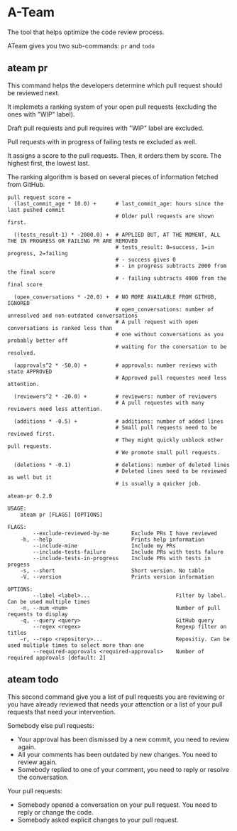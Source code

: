 # A-Team

The tool that helps optimize the code review process.

ATeam gives you two sub-commands: `pr` and `todo`

## ateam pr

This command helps the developers determine which pull request should be reviewed next.

It implemets a ranking system of your open pull requests (excluding the ones with "WIP" label).

Draft pull requiests and pull requires with "WIP" label are excluded.

Pull requests with in progress of failing tests re excluded as well.

It assigns a score to the pull requests. Then, it orders them by score. The highest first, the lowest last.

The ranking algorithm is based on several pieces of information fetched from GitHub.

```
pull request score = 
  (last_commit_age * 10.0) +      # last_commit_age: hours since the last pushed commit
                                  # Older pull requests are shown first.

  ((tests_result-1) * -2000.0) +  # APPLIED BUT, AT THE MOMENT, ALL THE IN PROGRESS OR FAILING PR ARE REMOVED
                                  # tests_result: 0=success, 1=in progress, 2=failing
                                  # - success gives 0
                                  # - in progress subtracts 2000 from the final score
                                  # - failing subtracts 4000 from the final score

  (open_conversations * -20.0) +  # NO MORE AVAILABLE FROM GITHUB, IGNORED
                                  # open_conversations: number of unresolved and non-outdated conversations
                                  # A pull request with open conversations is ranked less than
                                  # one without conversations as you probably better off
                                  # waiting for the conersation to be resolved.

  (approvals^2 * -50.0) +         # approvals: number reviews with state APPROVED
                                  # Approved pull requestes need less attention.

  (reviewers^2 * -20.0) +         # reviewers: number of reviewers
                                  # A pull requestes with many reviewers need less attention.

  (additions * -0.5) +            # additions: number of added lines
                                  # Small pull requests need to be reviewed first.
                                  # They might quickly unblock other pull requests.
                                  # We promote small pull requests.

  (deletions * -0.1)              # deletions: number of deleted lines
                                  # Deleted lines need to be reviewed as well but it
                                  # is usually a quicker job.
```

```
ateam-pr 0.2.0

USAGE:
    ateam pr [FLAGS] [OPTIONS]

FLAGS:
        --exclude-reviewed-by-me       Exclude PRs I have reviewed
    -h, --help                         Prints help information
        --include-mine                 Include my PRs
        --include-tests-failure        Include PRs with tests falure
        --include-tests-in-progress    Include PRs with tests in progess
    -s, --short                        Short version. No table
    -V, --version                      Prints version information

OPTIONS:
        --label <label>...                           Filter by label. Can be used multiple times
    -n, --num <num>                                  Number of pull requests to display
    -q, --query <query>                              GitHub query
        --regex <regex>                              Regexp filter on titles
    -r, --repo <repository>...                       Repositiy. Can be used multiple times to select more than one
        --required-approvals <required-approvals>    Number of required approvals [default: 2]
```

## ateam todo

This second command give you a list of pull requests you are reviewing or you have already reviewed 
that needs your attenction or a list of your pull requests that need your intervention.

Somebody else pull requests:
  - Your approval has been dismissed by a new commit, you need to review again.
  - All your comments has been outdated by new changes. You need to review again.
  - Somebody replied to one of your comment, you need to reply or resolve the conversation.

Your pull requests:
  - Somebody opened a conversation on your pull request. You need to reply or change the code.
  - Somebody asked explicit changes to your pull request.
